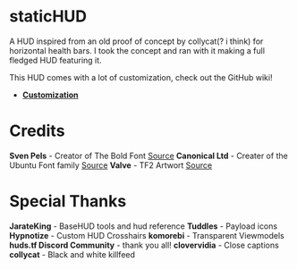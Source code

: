 # staticHUD

A HUD inspired from an old proof of concept by collycat(? i think) for horizontal health bars. I took the concept and ran with it making a full fledged HUD featuring it.

This HUD comes with a lot of customization, check out the GitHub wiki!

* **[Customization](https://github.com/cjrose/staticHUD/wiki)**

# Credits

**Sven Pels** - Creator of The Bold Font
[Source](https://www.dafont.com/the-bold-font.font)
**Canonical Ltd** - Creater of the Ubuntu Font family
[Source](https://design.ubuntu.com/font/)
**Valve** - TF2 Artwort
[Source](https://www.teamfortress.com/artwork.php)

# Special Thanks

**JarateKing** - BaseHUD tools and hud reference
**Tuddles** - Payload icons
**Hypnotize** - Custom HUD Crosshairs
**komorebi** - Transparent Viewmodels
**huds.tf Discord Community** - thank you all!
**clovervidia** - Close captions
**collycat** - Black and white killfeed
